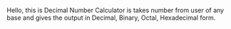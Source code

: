 Hello, this is Decimal Number Calculator is takes number from user of any base and gives the output in Decimal, Binary, Octal, Hexadecimal form.
